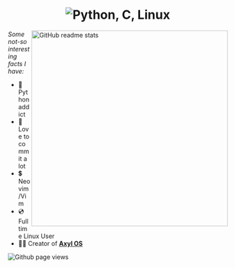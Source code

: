 <h1 align=center><img src="https://readme-typing-svg.herokuapp.com?font=jetbrains+mono&color=%61afef&size=22&center=true&vCenter=true&lines=Python%2C+C%2C+Linux;Axyl%2C+byobu%2C+Raspberry Pi" alt="Python, C, Linux"></h1>

<img src="https://github-readme-stats.vercel.app/api?username=kungger-git&theme=onedark&show_icons=true&include_all_commits=true&hide_border=true&hide=issues&custom_title=Gabriel&nbsp;Matthew's&nbsp;Stats&title_color=3b84c0&icon_color=e5c07b&text_color=abb2bf&bg_color=1e222a&count_private=true" alt="GitHub readme stats" width=450px align=right>


*Some not-so interesting facts I have:*
- 🐍 Python addict
- 💚 Love to commit a lot
- 💲 Neovim/Vim
- 💿 Full time Linux User
- 💁‍♂️ Creator of <b><a href="https://github.com/axyl-os">Axyl OS</a></b>


<img src="https://komarev.com/ghpvc/?username=Kungger-git&color=5c6370&style=flat-square" alt="Github page views">